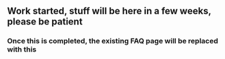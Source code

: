 ## Work started, stuff will be here in a few weeks, please be patient ##
### Once this is completed, the existing FAQ page will be replaced with this ###